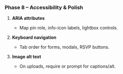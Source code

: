 ### Phase 8 – Accessibility & Polish

1. **ARIA attributes**

   - Map pin role, info-icon labels, lightbox controls.

2. **Keyboard navigation**

   - Tab order for forms, modals, RSVP buttons.

3. **Image alt text**

   - On uploads, require or prompt for captions/alt.
